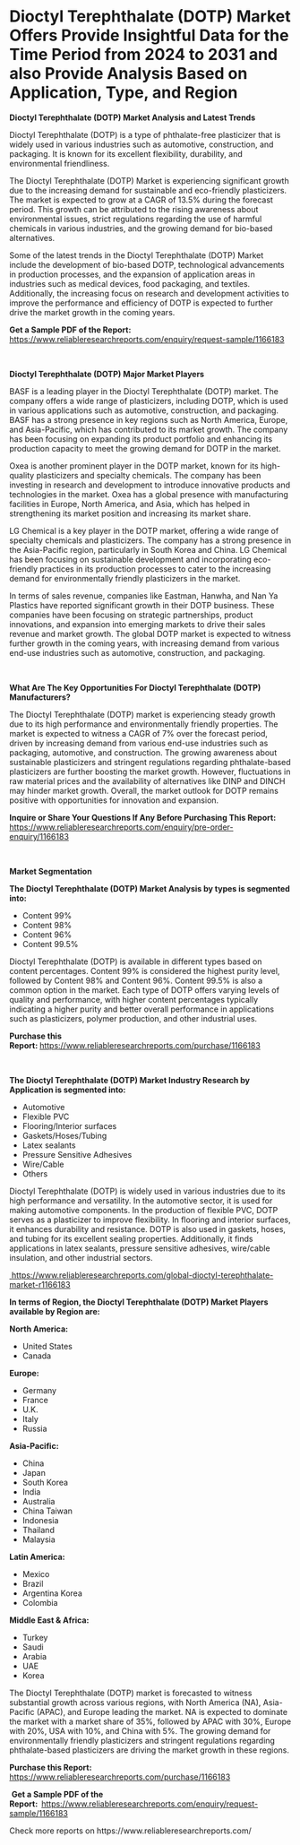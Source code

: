<p><h1>Dioctyl Terephthalate (DOTP) Market Offers Provide Insightful Data for the Time Period from 2024 to 2031 and also Provide Analysis Based on Application, Type, and Region</h1></p><p><strong>Dioctyl Terephthalate (DOTP) Market Analysis and Latest Trends</strong></p>
<p><p>Dioctyl Terephthalate (DOTP) is a type of phthalate-free plasticizer that is widely used in various industries such as automotive, construction, and packaging. It is known for its excellent flexibility, durability, and environmental friendliness.</p><p>The Dioctyl Terephthalate (DOTP) Market is experiencing significant growth due to the increasing demand for sustainable and eco-friendly plasticizers. The market is expected to grow at a CAGR of 13.5% during the forecast period. This growth can be attributed to the rising awareness about environmental issues, strict regulations regarding the use of harmful chemicals in various industries, and the growing demand for bio-based alternatives.</p><p>Some of the latest trends in the Dioctyl Terephthalate (DOTP) Market include the development of bio-based DOTP, technological advancements in production processes, and the expansion of application areas in industries such as medical devices, food packaging, and textiles. Additionally, the increasing focus on research and development activities to improve the performance and efficiency of DOTP is expected to further drive the market growth in the coming years.</p></p>
<p><strong>Get a Sample PDF of the Report:&nbsp;</strong> <a href="https://www.reliableresearchreports.com/enquiry/request-sample/1166183">https://www.reliableresearchreports.com/enquiry/request-sample/1166183</a></p>
<p>&nbsp;</p>
<p><strong>Dioctyl Terephthalate (DOTP) Major Market Players</strong></p>
<p><p>BASF is a leading player in the Dioctyl Terephthalate (DOTP) market. The company offers a wide range of plasticizers, including DOTP, which is used in various applications such as automotive, construction, and packaging. BASF has a strong presence in key regions such as North America, Europe, and Asia-Pacific, which has contributed to its market growth. The company has been focusing on expanding its product portfolio and enhancing its production capacity to meet the growing demand for DOTP in the market.</p><p>Oxea is another prominent player in the DOTP market, known for its high-quality plasticizers and specialty chemicals. The company has been investing in research and development to introduce innovative products and technologies in the market. Oxea has a global presence with manufacturing facilities in Europe, North America, and Asia, which has helped in strengthening its market position and increasing its market share.</p><p>LG Chemical is a key player in the DOTP market, offering a wide range of specialty chemicals and plasticizers. The company has a strong presence in the Asia-Pacific region, particularly in South Korea and China. LG Chemical has been focusing on sustainable development and incorporating eco-friendly practices in its production processes to cater to the increasing demand for environmentally friendly plasticizers in the market.</p><p>In terms of sales revenue, companies like Eastman, Hanwha, and Nan Ya Plastics have reported significant growth in their DOTP business. These companies have been focusing on strategic partnerships, product innovations, and expansion into emerging markets to drive their sales revenue and market growth. The global DOTP market is expected to witness further growth in the coming years, with increasing demand from various end-use industries such as automotive, construction, and packaging.</p></p>
<p>&nbsp;</p>
<p><strong>What Are The Key Opportunities For Dioctyl Terephthalate (DOTP) Manufacturers?</strong></p>
<p><p>The Dioctyl Terephthalate (DOTP) market is experiencing steady growth due to its high performance and environmentally friendly properties. The market is expected to witness a CAGR of 7% over the forecast period, driven by increasing demand from various end-use industries such as packaging, automotive, and construction. The growing awareness about sustainable plasticizers and stringent regulations regarding phthalate-based plasticizers are further boosting the market growth. However, fluctuations in raw material prices and the availability of alternatives like DINP and DINCH may hinder market growth. Overall, the market outlook for DOTP remains positive with opportunities for innovation and expansion.</p></p>
<p><strong>Inquire or Share Your Questions If Any Before Purchasing This Report:</strong> <a href="https://www.reliableresearchreports.com/enquiry/pre-order-enquiry/1166183">https://www.reliableresearchreports.com/enquiry/pre-order-enquiry/1166183</a></p>
<p>&nbsp;</p>
<p><strong>Market Segmentation</strong></p>
<p><strong>The Dioctyl Terephthalate (DOTP) Market Analysis by types is segmented into:</strong></p>
<p><ul><li>Content 99%</li><li>Content 98%</li><li>Content 96%</li><li>Content 99.5%</li></ul></p>
<p><p>Dioctyl Terephthalate (DOTP) is available in different types based on content percentages. Content 99% is considered the highest purity level, followed by Content 98% and Content 96%. Content 99.5% is also a common option in the market. Each type of DOTP offers varying levels of quality and performance, with higher content percentages typically indicating a higher purity and better overall performance in applications such as plasticizers, polymer production, and other industrial uses.</p></p>
<p><strong>Purchase this Report:&nbsp;</strong><a href="https://www.reliableresearchreports.com/purchase/1166183">https://www.reliableresearchreports.com/purchase/1166183</a></p>
<p>&nbsp;</p>
<p><strong>The Dioctyl Terephthalate (DOTP) Market Industry Research by Application is segmented into:</strong></p>
<p><ul><li>Automotive</li><li>Flexible PVC</li><li>Flooring/Interior surfaces</li><li>Gaskets/Hoses/Tubing</li><li>Latex sealants</li><li>Pressure Sensitive Adhesives</li><li>Wire/Cable</li><li>Others</li></ul></p>
<p><p>Dioctyl Terephthalate (DOTP) is widely used in various industries due to its high performance and versatility. In the automotive sector, it is used for making automotive components. In the production of flexible PVC, DOTP serves as a plasticizer to improve flexibility. In flooring and interior surfaces, it enhances durability and resistance. DOTP is also used in gaskets, hoses, and tubing for its excellent sealing properties. Additionally, it finds applications in latex sealants, pressure sensitive adhesives, wire/cable insulation, and other industrial sectors.</p></p>
<p><a href="https://www.reliableresearchreports.com/global-dioctyl-terephthalate-market-r1166183">&nbsp;https://www.reliableresearchreports.com/global-dioctyl-terephthalate-market-r1166183</a></p>
<p><strong>In terms of Region, the Dioctyl Terephthalate (DOTP) Market Players available by Region are:</strong></p>
<p>
    <p> <strong> North America: </strong>
        <ul>
            <li>United States</li>
            <li>Canada</li>
        </ul>
        </p> 
    <p> <strong> Europe: </strong>
        <ul>
            <li>Germany</li>
            <li>France</li>
            <li>U.K.</li>
            <li>Italy</li>
            <li>Russia</li>
        </ul>
        </p> 
    <p> <strong> Asia-Pacific: </strong>
        <ul>
            <li>China</li>
            <li>Japan</li>
            <li>South Korea</li>
            <li>India</li>
            <li>Australia</li>
            <li>China Taiwan</li>
            <li>Indonesia</li>
            <li>Thailand</li>
            <li>Malaysia</li>
        </ul>
        </p> 
    <p> <strong> Latin America: </strong>
        <ul>
            <li>Mexico</li>
            <li>Brazil</li>
            <li>Argentina Korea</li>
            <li>Colombia</li>
        </ul>
        </p> 
    <p> <strong> Middle East & Africa: </strong>
        <ul>
            <li>Turkey</li>
            <li>Saudi</li>
            <li>Arabia</li>
            <li>UAE</li>
            <li>Korea</li>
        </ul>
    </p>
    </p>
<p><p>The Dioctyl Terephthalate (DOTP) market is forecasted to witness substantial growth across various regions, with North America (NA), Asia-Pacific (APAC), and Europe leading the market. NA is expected to dominate the market with a market share of 35%, followed by APAC with 30%, Europe with 20%, USA with 10%, and China with 5%. The growing demand for environmentally friendly plasticizers and stringent regulations regarding phthalate-based plasticizers are driving the market growth in these regions.</p></p>
<p><strong>Purchase this Report: </strong><a href="https://www.reliableresearchreports.com/purchase/1166183">https://www.reliableresearchreports.com/purchase/1166183</a></p>
<p>&nbsp;<strong>Get a Sample PDF of the Report:&nbsp;&nbsp;</strong><a href="https://www.reliableresearchreports.com/enquiry/request-sample/1166183">https://www.reliableresearchreports.com/enquiry/request-sample/1166183</a></p>
<p><strong></strong></p>
<p>Check more reports on https://www.reliableresearchreports.com/</p>